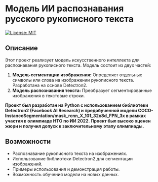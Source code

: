 # Модель ИИ распознавания русского рукописного текста

[![License: MIT](https://img.shields.io/badge/License-MIT-yellow.svg)](https://opensource.org/licenses/MIT)

## Описание

Этот проект реализует модель искусственного интеллекта для распознавания рукописного текста. Модель состоит из двух частей:

1.  **Модель сегментации изображения:** Определяет отдельные символы или слова на изображении рукописного текста. Разработана на основе Detectron2.
2.  **Модель распознавания текста:** Преобразует сегментированные изображения в текстовые строки.

**Проект был разработан на Python с использованием библиотеки Detectron2 (Facebook AI Research) и предобученной модели COCO-InstanceSegmentation/mask_rcnn_X_101_32x8d_FPN_3x в рамках участия в олимпиаде НТО по ИИ 2022. Проект был высоко оценен жюри и получил допуск к заключительному этапу олимпиады.**

## Возможности

*   Распознавание рукописного текста на изображениях.
*   Использование библиотеки Detectron2 для сегментации изображений.
*   Примеры использования и демонстрация работы.
*   Возможность обучения модели на новых данных.
